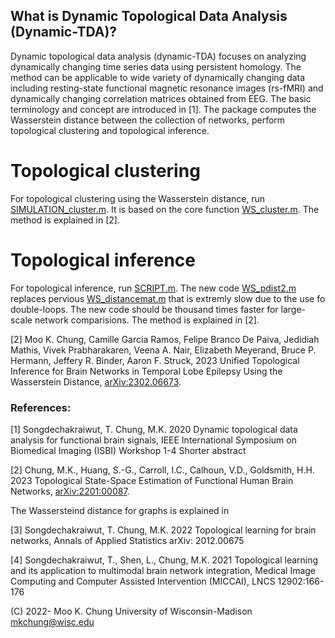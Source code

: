 ## What is Dynamic Topological Data Analysis (Dynamic-TDA)?

Dynamic topological data analysis (dynamic-TDA)  focuses on analyzing dynamically changing time series data using persistent homology. The method can be applicable to wide variety of dynamically changing data including resting-state functional magnetic resonance images (rs-fMRI) and dynamically changing correlation matrices obtained from EEG. The basic terminology and concept are introduced in [1]. The package computes the Wasserstein distance between the collection of networks, perform topological clustering and topological inference.  


# Topological clustering

For topological clustering using the Wasserstein distance, run [SIMULATION_cluster.m](https://github.com/laplcebeltrami/dynamicTDA/blob/main/SIMULATION_cluster.m). It is based on the core function 
[WS_cluster.m](https://github.com/laplcebeltrami/dynamicTDA/blob/main/WS_cluster.m). The method is explained in [2]. 

# Topological inference
For topological inference, run  [SCRIPT.m](https://github.com/laplcebeltrami/dynamicTDA/blob/main/SCRIPT.m). The new code [WS_pdist2.m](https://github.com/laplcebeltrami/dynamicTDA/blob/main/WS_pdist2.m) replaces pervious [WS_distancemat.m](https://pages.stat.wisc.edu/~mchung/dynamicTDA/matlab/WS_distancemat.m) that is extremly slow due to the use fo double-loops. The new code should be thousand times faster for large-scale network comparisions. The method is explained in [2].

[2] Moo K. Chung, Camille Garcia Ramos, Felipe Branco De Paiva, Jedidiah Mathis, Vivek Prabharakaren, Veena A. Nair, Elizabeth Meyerand, Bruce P. Hermann, Jeffery R. Binder, Aaron F. Struck, 2023 Unified Topological Inference for Brain Networks in Temporal Lobe Epilepsy Using the Wasserstein Distance, [arXiv:2302.06673](https://arxiv.org/abs/2302.06673).



### References:

[1] Songdechakraiwut, T. Chung, M.K. 2020 Dynamic topological data analysis for functional brain signals, IEEE International Symposium on Biomedical Imaging (ISBI) Workshop 1-4  Shorter abstract

[2] Chung, M.K., Huang, S.-G., Carroll, I.C., Calhoun, V.D., Goldsmith, H.H. 2023 Topological  State-Space Estimation of Functional Human Brain Networks, [arXiv:2201:00087](https://arxiv.org/abs/2201.00087).


The Wassersteind distance for graphs is explained in 

[3] Songdechakraiwut, T. Chung, M.K. 2022 Topological learning for brain networks, Annals of Applied Statistics arXiv: 2012.00675

[4] Songdechakraiwut, T., Shen, L., Chung, M.K. 2021 Topological learning and its application to multimodal brain network integration, Medical Image Computing and Computer Assisted Intervention (MICCAI), LNCS 12902:166-176








(C) 2022- Moo K. Chung
University of Wisconsin-Madison
mkchung@wisc.edu
